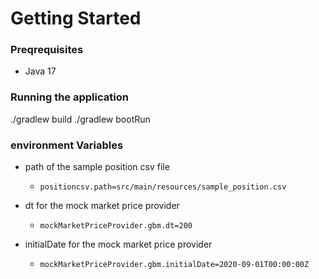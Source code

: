 # Getting Started

### Preqrequisites
- Java 17

### Running the application
./gradlew build
./gradlew bootRun

### environment Variables
- path of the sample position csv file
  - `positioncsv.path=src/main/resources/sample_position.csv`

- dt for the mock market price provider
  - `mockMarketPriceProvider.gbm.dt=200`

- initialDate for the mock market price provider
  - `mockMarketPriceProvider.gbm.initialDate=2020-09-01T00:00:00Z`